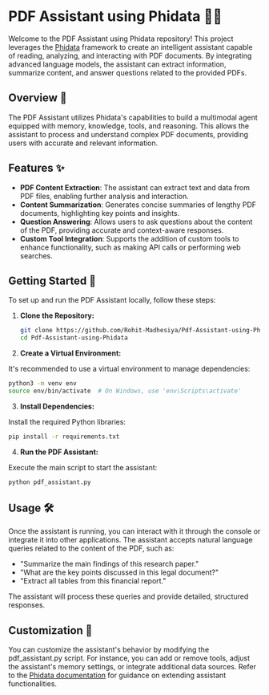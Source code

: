 # PDF Assistant using Phidata 📄🤖

Welcome to the PDF Assistant using Phidata repository! This project leverages the [Phidata](https://github.com/phidatahq/phidata) framework to create an intelligent assistant capable of reading, analyzing, and interacting with PDF documents. By integrating advanced language models, the assistant can extract information, summarize content, and answer questions related to the provided PDFs.

## Overview 📝

The PDF Assistant utilizes Phidata's capabilities to build a multimodal agent equipped with memory, knowledge, tools, and reasoning. This allows the assistant to process and understand complex PDF documents, providing users with accurate and relevant information.

## Features ✨

- **PDF Content Extraction**: The assistant can extract text and data from PDF files, enabling further analysis and interaction.
- **Content Summarization**: Generates concise summaries of lengthy PDF documents, highlighting key points and insights.
- **Question Answering**: Allows users to ask questions about the content of the PDF, providing accurate and context-aware responses.
- **Custom Tool Integration**: Supports the addition of custom tools to enhance functionality, such as making API calls or performing web searches.

## Getting Started 🚀

To set up and run the PDF Assistant locally, follow these steps:

1. **Clone the Repository:**

   ```bash
   git clone https://github.com/Rohit-Madhesiya/Pdf-Assistant-using-Phidata.git
   cd Pdf-Assistant-using-Phidata

2. **Create a Virtual Environment:**

It's recommended to use a virtual environment to manage dependencies:

  ```bash
  python3 -m venv env
  source env/bin/activate  # On Windows, use 'env\Scripts\activate'
  ```

3. **Install Dependencies:**

Install the required Python libraries:

  ```bash
  pip install -r requirements.txt
  ```

4. **Run the PDF Assistant:**

Execute the main script to start the assistant:

  ```bash
  python pdf_assistant.py
  ```

## Usage 🛠️

Once the assistant is running, you can interact with it through the console or integrate it into other applications. The assistant accepts natural language queries related to the content of the PDF, such as:

* "Summarize the main findings of this research paper."
* "What are the key points discussed in this legal document?"
* "Extract all tables from this financial report."

The assistant will process these queries and provide detailed, structured responses.

## Customization 🔧

You can customize the assistant's behavior by modifying the pdf_assistant.py script. For instance, you can add or remove tools, adjust the assistant's memory settings, or integrate additional data sources. Refer to the [Phidata documentation](https://github.com/phidatahq/phidata) for guidance on extending assistant functionalities.
